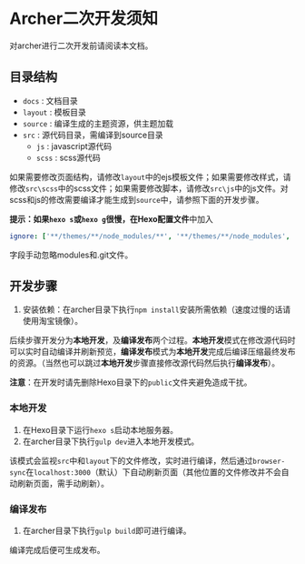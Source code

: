 # Archer二次开发须知

对archer进行二次开发前请阅读本文档。

## 目录结构

- `docs` : 文档目录
- `layout` : 模板目录
- `source` : 编译生成的主题资源，供主题加载
- `src` : 源代码目录，需编译到source目录
  - `js` : javascript源代码
  - `scss` : scss源代码

如果需要修改页面结构，请修改`layout`中的ejs模板文件；如果需要修改样式，请修改`src\scss`中的scss文件；如果需要修改脚本，请修改`src\js`中的js文件。对scss和js的修改需要编译才能生成到`source`中，请参照下面的开发步骤。

**提示：**如果`hexo s`或`hexo g`很慢，在**Hexo配置文件**中加入

```yml
ignore: ['**/themes/**/node_modules/**', '**/themes/**/node_modules', '**/themes/**/.git', '**/themes/**/.git/**']
```

字段手动忽略modules和.git文件。

## 开发步骤

1. 安装依赖：在archer目录下执行`npm install`安装所需依赖（速度过慢的话请使用淘宝镜像）。

后续步骤开发分为**本地开发**，及**编译发布**两个过程。**本地开发**模式在修改源代码时可以实时自动编译并刷新预览，**编译发布**模式为**本地开发**完成后编译压缩最终发布的资源。（当然也可以跳过**本地开发**步骤直接修改源代码然后执行**编译发布**）。

**注意**：在开发时请先删除Hexo目录下的`public`文件夹避免造成干扰。

### 本地开发

1. 在Hexo目录下运行`hexo s`启动本地服务器。
2. 在archer目录下执行`gulp dev`进入本地开发模式。

该模式会监视`src`中和`layout`下的文件修改，实时进行编译，然后通过`browser-sync`在`localhost:3000`（默认）下自动刷新页面（其他位置的文件修改并不会自动刷新页面，需手动刷新）。

### 编译发布

1. 在archer目录下执行`gulp build`即可进行编译。

编译完成后便可生成发布。